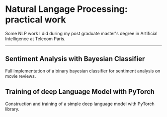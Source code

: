 # Natural Langage Processing: practical work  
  
Some NLP work I did during my post graduate master's degree in Artificial Intelligence at Telecom Paris.
  
---
  
## Sentiment Analysis with Bayesian Classifier
Full implementation of a binary bayesian classifier for sentiment analysis on movie reviews.

## Training of deep Language Model with PyTorch
Construction and training of a simple deep language model with PyTorch library.
